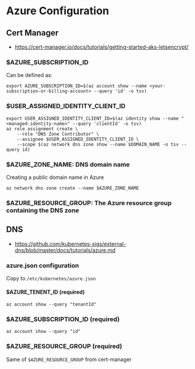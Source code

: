 # Azure Configuration

## Cert Manager

- https://cert-manager.io/docs/tutorials/getting-started-aks-letsencrypt/

### $AZURE_SUBSCRIPTION_ID

Can be defined as:

```
export AZURE_SUBSCRIPTION_ID=$(az account show --name <your-subscription-or-billing-account> --query 'id' -o tsv)
```

### $USER_ASSIGNED_IDENTITY_CLIENT_ID

```
export USER_ASSIGNED_IDENTITY_CLIENT_ID=$(az identity show --name "<managed-identity-name>" --query 'clientId' -o tsv)
az role assignment create \
    --role "DNS Zone Contributor" \
    --assignee $USER_ASSIGNED_IDENTITY_CLIENT_ID \
    --scope $(az network dns zone show --name $DOMAIN_NAME -o tsv --query id)
```

### $AZURE_ZONE_NAME: DNS domain name

Creating a public domain name in Azure

```
az network dns zone create --name $AZURE_ZONE_NAME
```

### $AZURE_RESOURCE_GROUP: The Azure resource group containing the DNS zone

## DNS

- https://github.com/kubernetes-sigs/external-dns/blob/master/docs/tutorials/azure.md

### azure.json configuration

Copy to `/etc/kubernetes/azure.json`

#### $AZURE_TENENT_ID (required)

```
az account show --query "tenantId"
```

### $AZURE_SUBSCRIPTION_ID (required)

```
az account show --query "id"
```

### $AZURE_RESOURCE_GROUP (required)

Same of `$AZURE_RESOURCE_GROUP` from cert-manager